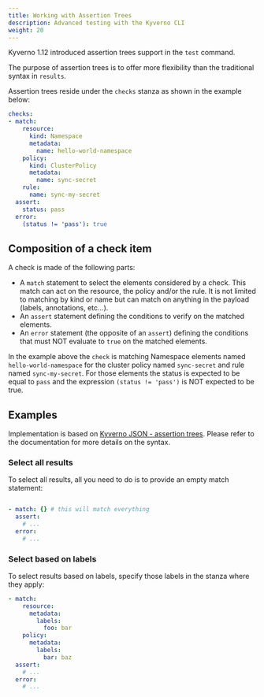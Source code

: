 ```yaml
---
title: Working with Assertion Trees
description: Advanced testing with the Kyverno CLI
weight: 20
---
```


Kyverno 1.12 introduced assertion trees support in the `test` command.

The purpose of assertion trees is to offer more flexibility than the traditional syntax in `results`.

Assertion trees reside under the `checks` stanza as shown in the example below:

```yaml
checks:
- match:
    resource:
      kind: Namespace
      metadata:
        name: hello-world-namespace
    policy:
      kind: ClusterPolicy
      metadata:
        name: sync-secret
    rule:
      name: sync-my-secret
  assert:
    status: pass
  error:
    (status != 'pass'): true
```

## Composition of a check item

A check is made of the following parts:

- A `match` statement to select the elements considered by a check. This match can act on the resource, the policy and/or the rule. It is not limited to matching by kind or name but can match on anything in the payload (labels, annotations, etc...).
- An `assert` statement defining the conditions to verify on the matched elements.
- An `error` statement (the opposite of an `assert`) defining the conditions that must NOT evaluate to `true` on the matched elements.

In the example above the `check` is matching Namespace elements named `hello-world-namespace` for the cluster policy named `sync-secret` and rule named `sync-my-secret`. For those elements the status is expected to be equal to `pass` and the expression `(status != 'pass')` is NOT expected to be true.

## Examples

Implementation is based on [Kyverno JSON - assertion trees](https://kyverno.github.io/kyverno-json/latest/policies/asserts/). Please refer to the documentation for more details on the syntax.

### Select all results

To select all results, all you need to do is to provide an empty match statement:

```yaml

- match: {} # this will match everything
  assert:
    # ...
  error:
    # ...
```

### Select based on labels

To select results based on labels, specify those labels in the stanza where they apply:

```yaml
- match:
    resource:
      metadata:
        labels:
          foo: bar
    policy:
      metadata:
        labels:
          bar: baz
  assert:
    # ...
  error:
    # ...
```

